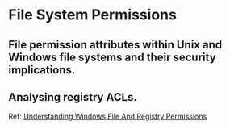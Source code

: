 # File System Permissions

## File permission attributes within Unix and Windows file systems and their security implications.

## Analysing registry ACLs.

Ref: [Understanding Windows File And Registry Permissions](https://learn.microsoft.com/en-us/archive/msdn-magazine/2008/november/access-control-understanding-windows-file-and-registry-permissions)

